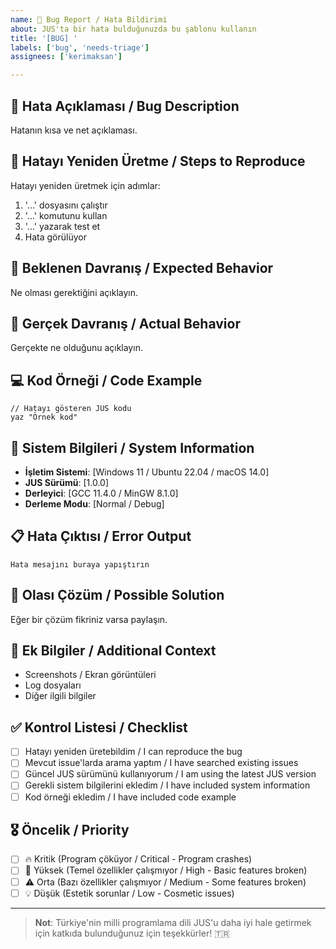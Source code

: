 ```yaml
---
name: 🐛 Bug Report / Hata Bildirimi
about: JUS'ta bir hata bulduğunuzda bu şablonu kullanın
title: '[BUG] '
labels: ['bug', 'needs-triage']
assignees: ['kerimaksan']

---
```


## 🐛 Hata Açıklaması / Bug Description

Hatanın kısa ve net açıklaması.

## 🔄 Hatayı Yeniden Üretme / Steps to Reproduce

Hatayı yeniden üretmek için adımlar:

1. '...' dosyasını çalıştır
2. '...' komutunu kullan
3. '...' yazarak test et
4. Hata görülüyor

## 🎯 Beklenen Davranış / Expected Behavior

Ne olması gerektiğini açıklayın.

## 🚨 Gerçek Davranış / Actual Behavior

Gerçekte ne olduğunu açıklayın.

## 💻 Kod Örneği / Code Example

```jus
// Hatayı gösteren JUS kodu
yaz "Örnek kod"
```

## 📱 Sistem Bilgileri / System Information

- **İşletim Sistemi**: [Windows 11 / Ubuntu 22.04 / macOS 14.0]
- **JUS Sürümü**: [1.0.0]
- **Derleyici**: [GCC 11.4.0 / MinGW 8.1.0]
- **Derleme Modu**: [Normal / Debug]

## 📋 Hata Çıktısı / Error Output

```
Hata mesajını buraya yapıştırın
```

## 🔧 Olası Çözüm / Possible Solution

Eğer bir çözüm fikriniz varsa paylaşın.

## 📎 Ek Bilgiler / Additional Context

- Screenshots / Ekran görüntüleri
- Log dosyaları
- Diğer ilgili bilgiler

## ✅ Kontrol Listesi / Checklist

- [ ] Hatayı yeniden üretebildim / I can reproduce the bug
- [ ] Mevcut issue'larda arama yaptım / I have searched existing issues
- [ ] Güncel JUS sürümünü kullanıyorum / I am using the latest JUS version
- [ ] Gerekli sistem bilgilerini ekledim / I have included system information
- [ ] Kod örneği ekledim / I have included code example

## 🎖️ Öncelik / Priority

- [ ] 🔥 Kritik (Program çöküyor / Critical - Program crashes)
- [ ] 🚨 Yüksek (Temel özellikler çalışmıyor / High - Basic features broken)
- [ ] ⚠️ Orta (Bazı özellikler çalışmıyor / Medium - Some features broken)
- [ ] 💡 Düşük (Estetik sorunlar / Low - Cosmetic issues)

---

> **Not**: Türkiye'nin milli programlama dili JUS'u daha iyi hale getirmek için katkıda bulunduğunuz için teşekkürler! 🇹🇷
